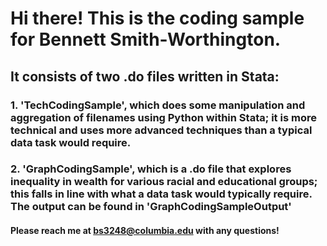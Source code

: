 # Hi there! This is the coding sample for Bennett Smith-Worthington. 
## It consists of two .do files written in Stata:
### 1. 'TechCodingSample', which does some manipulation and aggregation of filenames using Python within Stata; it is more technical and uses more advanced techniques than a typical data task would require.
### 2. 'GraphCodingSample', which is a .do file that explores inequality in wealth for various racial and educational groups; this falls in line with what a data task would typically require. The output can be found in 'GraphCodingSampleOutput'

#### Please reach me at bs3248@columbia.edu with any questions!
